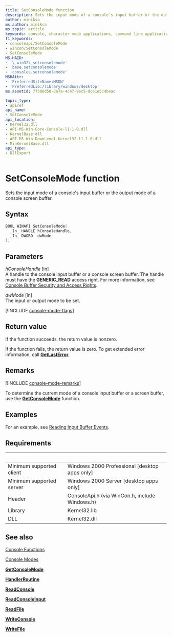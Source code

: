 ```yaml
---
title: SetConsoleMode function
description: Sets the input mode of a console's input buffer or the output mode of a console screen buffer.
author: miniksa
ms.author: miniksa
ms.topic: article
keywords: console, character mode applications, command line applications, terminal applications, console api
f1_keywords:
- consoleapi/SetConsoleMode
- wincon/SetConsoleMode
- SetConsoleMode
MS-HAID:
- '\_win32\_setconsolemode'
- 'base.setconsolemode'
- 'consoles.setconsolemode'
MSHAttr:
- 'PreferredSiteName:MSDN'
- 'PreferredLib:/library/windows/desktop'
ms.assetid: 77508d58-8a7a-4c47-9ec5-dc61e5c4beac

topic_type:
- apiref
api_name:
- SetConsoleMode
api_location:
- Kernel32.dll
- API-MS-Win-Core-Console-l1-1-0.dll
- KernelBase.dll
- API-MS-Win-DownLevel-Kernel32-l1-1-0.dll
- MinKernelBase.dll
api_type:
- DllExport
---
```


# SetConsoleMode function

Sets the input mode of a console's input buffer or the output mode of a console screen buffer.

## Syntax

```C
BOOL WINAPI SetConsoleMode(
  _In_ HANDLE hConsoleHandle,
  _In_ DWORD  dwMode
);
```

## Parameters

*hConsoleHandle* \[in\]  
A handle to the console input buffer or a console screen buffer. The handle must have the **GENERIC\_READ** access right. For more information, see [Console Buffer Security and Access Rights](console-buffer-security-and-access-rights.md).

*dwMode* \[in\]  
The input or output mode to be set.

[!INCLUDE [console-mode-flags](./includes/console-mode-flags.md)]

## Return value

If the function succeeds, the return value is nonzero.

If the function fails, the return value is zero. To get extended error information, call [**GetLastError**](/windows/win32/api/errhandlingapi/nf-errhandlingapi-getlasterror).

## Remarks

[!INCLUDE [console-mode-remarks](./includes/console-mode-remarks.md)]

To determine the current mode of a console input buffer or a screen buffer, use the [**GetConsoleMode**](getconsolemode.md) function.

## Examples

For an example, see [Reading Input Buffer Events](reading-input-buffer-events.md).

## Requirements

| &nbsp; | &nbsp; |
|-|-|
| Minimum supported client | Windows 2000 Professional \[desktop apps only\] |
| Minimum supported server | Windows 2000 Server \[desktop apps only\] |
| Header | ConsoleApi.h (via WinCon.h, include Windows.h) |
| Library | Kernel32.lib |
| DLL | Kernel32.dll |

## See also

[Console Functions](console-functions.md)

[Console Modes](console-modes.md)

[**GetConsoleMode**](getconsolemode.md)

[**HandlerRoutine**](handlerroutine.md)

[**ReadConsole**](readconsole.md)

[**ReadConsoleInput**](readconsoleinput.md)

[**ReadFile**](/windows/win32/api/fileapi/nf-fileapi-readfile)

[**WriteConsole**](writeconsole.md)

[**WriteFile**](/windows/win32/api/fileapi/nf-fileapi-writefile)
